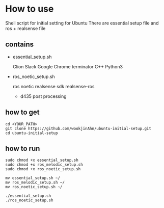 # How to use

Shell script for initial setting for Ubuntu
There are essential setup file and ros + realsense file


## contains
- essential_setup.sh

  Clion
  Slack
  Google Chrome
  terminator
  C++
  Python3
  
- ros_noetic_setup.sh

  ros noetic
  realsense sdk
  realsense-ros
  + d435 post processing


## how to get

```console
cd <YOUR_PATH>
git clone https://github.com/wookjinAhn/ubuntu-initial-setup.git
cd ubuntu-initial-setup
```


## how to run

```console
sudo chmod +x essential_setup.sh
sudo chmod +x ros_melodic_setup.sh
sudo chmod +x ros_noetic_setup.sh

mv essential_setup.sh ~/
mv ros_melodic_setup.sh ~/
mv ros_noetic_setup.sh ~/

./essential_setup.sh
./ros_noetic_setup.sh
```
